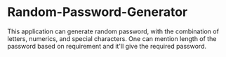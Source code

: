# Random-Password-Generator
This application can generate random password, with the combination of letters, numerics, and special characters. One can mention length of the password based on requirement and it'll give the required password. 
